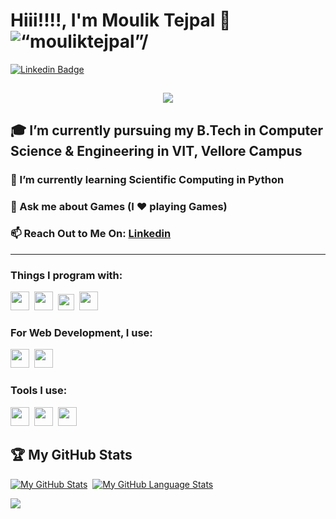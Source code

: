 # Hiii!!!!, I'm Moulik Tejpal 👋 <img src="https://komarev.com/ghpvc/?username=MoulikTejpal&label=Profile Views&color=blue&style=flat" alt=“mouliktejpal”/>  

[![Linkedin Badge](https://img.shields.io/badge/LinkedIn-Moulik%20Tejpal-blue)](https://www.linkedin.com/in/mouliktejpal)

<h2 align="center">
  <img src="[https://readme-typing-svg.herokuapp.com?lines=Nice+to+meet+you!;Enjoy+my+work...&center=true&size=30](https://readme-typing-svg.herokuapp.com?font=Hubot+Sans&size=28&pause=1000&center=true&width=435&lines=Glad+to+meet+you!)">
</h2>

## :mortar_board: I’m currently pursuing my B.Tech in Computer Science & Engineering in VIT, Vellore Campus
### 🌱 I’m currently learning Scientific Computing in Python
### 💬 Ask me about Games (I ❤️ playing Games)
### 📫 Reach Out to Me On: [Linkedin](https://www.linkedin.com/in/mouliktejpal)
-----------------------------

### Things I program with: 
<span><img src="https://cdn.jsdelivr.net/gh/devicons/devicon@latest/icons/python/python-original.svg" width="30px"></span>&nbsp;
<span><img src="https://cdn.jsdelivr.net/gh/devicons/devicon@latest/icons/c/c-original.svg" width="30px"></span>&nbsp;
<span><img src="https://upload.wikimedia.org/wikipedia/commons/thumb/1/18/ISO_C%2B%2B_Logo.svg/1822px-ISO_C%2B%2B_Logo.svg.png" width="26px"></span>&nbsp;
<span><img src="https://cdn.icon-icons.com/icons2/2415/PNG/512/java_original_wordmark_logo_icon_146459.png" width="30px"></span>&nbsp;

### For Web Development, I use:
<span><img src="https://cdn.jsdelivr.net/gh/devicons/devicon@latest/icons/html5/html5-plain.svg" width="30px"></span>&nbsp;
<span><img src="https://cdn.jsdelivr.net/gh/devicons/devicon@latest/icons/css3/css3-plain.svg" width="30px"></span>&nbsp;
<!--- <span><img src="https://cdn.jsdelivr.net/gh/devicons/devicon@latest/icons/javascript/javascript-original.svg" width="30px"></span>&nbsp; -->

### Tools I use:
<span><img src="https://cdn.jsdelivr.net/gh/devicons/devicon@latest/icons/vscode/vscode-original.svg" width="30px"></span>&nbsp;
<span><img src="https://www.nicepng.com/png/detail/85-851058_anaconda-icon-anaconda-python-icon.png" width="30px"></span>&nbsp;
<span><img src="https://upload.wikimedia.org/wikipedia/en/5/56/Xcode_14_icon.png" width="30px"></span>&nbsp; 


## 🏆 My GitHub Stats
[![My GitHub Stats](https://github-readme-stats.vercel.app/api/?username=MoulikTejpal&count_private=true&theme=ocean-gradient&showicons=true)]()&nbsp;
[![My GitHub Language Stats](https://github-readme-stats.vercel.app/api/top-langs/?username=MoulikTejpal&langs_count=5&theme=ocean-gradient)]()
<p><img align="center" src="https://github-readme-streak-stats.herokuapp.com?user=MoulikTejpal&theme=ocean-gradient" /> </p>
